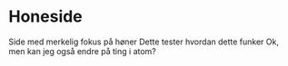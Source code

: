 # Honeside
Side med merkelig fokus på høner
Dette tester hvordan dette funker
Ok, men kan jeg også endre på ting i atom?
